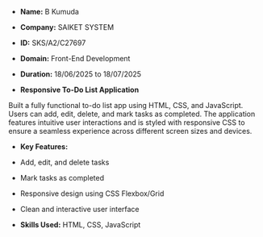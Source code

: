 - **Name:** B Kumuda
- **Company:** SAIKET SYSTEM
- **ID:** SKS/A2/C27697
- **Domain:** Front-End Development
- **Duration:** 18/06/2025 to 18/07/2025

- **Responsive To-Do List Application**

Built a fully functional to-do list app using HTML, CSS, and JavaScript. Users can add, edit, delete, and mark tasks as completed. The application features intuitive user interactions and is styled with responsive CSS to ensure a seamless experience across different screen sizes and devices.

- **Key Features:**

- Add, edit, and delete tasks

- Mark tasks as completed

- Responsive design using CSS Flexbox/Grid

- Clean and interactive user interface


- **Skills Used:** HTML, CSS, JavaScript

